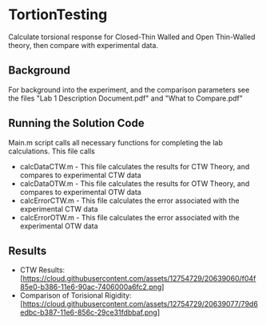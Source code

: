 # TortionTesting
Calculate torsional response for Closed-Thin Walled and Open Thin-Walled theory, then compare with experimental data.

## Background
For background into the experiment, and the comparison parameters see the files "Lab 1 Description Document.pdf" and "What to Compare.pdf"

## Running the Solution Code
Main.m script calls all necessary functions for completing the lab calculations. This file calls
* calcDataCTW.m - This file calculates the results for CTW Theory, and compares to experimental CTW data
* calcDataOTW.m - This file calculates the results for OTW Theory, and compares to experimental OTW data
* calcErrorCTW.m - This file calculates the error associated with the experimental CTW data
* calcErrorOTW.m - This file calculates the error associated with the experimental OTW data

## Results
* CTW Results: [https://cloud.githubusercontent.com/assets/12754729/20639060/f04f85e0-b386-11e6-90ac-7406000a6fc2.png]
* Comparison of Torisional Rigidity: [https://cloud.githubusercontent.com/assets/12754729/20639077/79d6edbc-b387-11e6-856c-29ce31fdbbaf.png]

